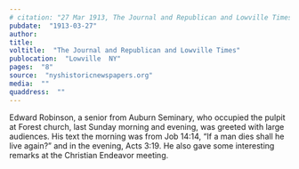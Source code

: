```yaml
---
# citation: "27 Mar 1913, The Journal and Republican and Lowville Times, Lowville NY, p8, nyshistoricnewspapers.org."
pubdate:  "1913-03-27"
author: 
title: 
voltitle:  "The Journal and Republican and Lowville Times"
publocation:  "Lowville  NY"
pages:  "8"
source:  "nyshistoricnewspapers.org"
media:  ""
quaddress:  ""
---
```

Edward Robinson, a senior from Auburn Seminary, who occupied the pulpit at Forest church, last Sunday morning and evening, was greeted with large audiences. His text the morning was from Job 14:14, “If a man dies shall he live again?” and in the evening, Acts 3:19. He also gave some interesting remarks at the Christian Endeavor meeting.

